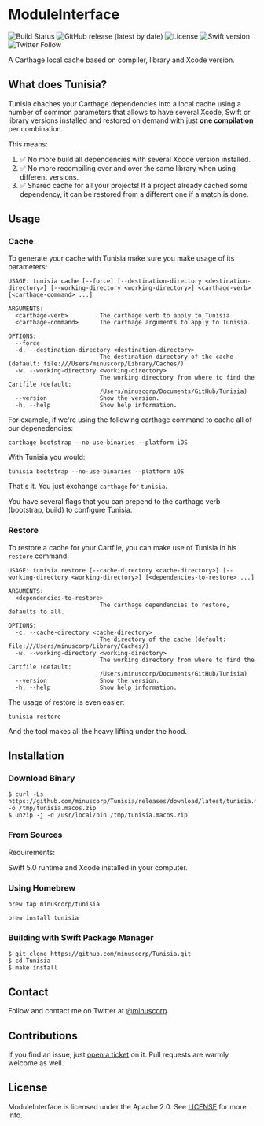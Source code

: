 # ModuleInterface
![Build Status](https://github.com/minuscorp/Tunisia/workflows/Swift/badge.svg)
![GitHub release (latest by date)](https://img.shields.io/github/v/release/minuscorp/Tunisia)
![License](https://img.shields.io/static/v1?label=License&message=Apache&color=blue)
![Swift version](https://img.shields.io/badge/Swift-5.0-orange)
![Twitter Follow](https://img.shields.io/twitter/follow/minuscorp?style=social)

A Carthage local cache based on compiler, library and Xcode version.

## What does Tunisia?

Tunisia chaches your Carthage dependencies into a local cache using a number of common parameters that allows to have several Xcode, Swift or library versions installed and restored on demand with just **one compilation** per combination.

This means:

1. ✅ No more build all dependencies with several Xcode version installed.
2. ✅ No more recompiling over and over the same library when using different versions.
3. ✅ Shared cache for all your projects! If a project already cached some dependency, it can be restored from a different one if a match is done.

## Usage

### Cache

To generate your cache with Tunisia make sure you make usage of its parameters:

```
USAGE: tunisia cache [--force] [--destination-directory <destination-directory>] [--working-directory <working-directory>] <carthage-verb> [<carthage-command> ...]

ARGUMENTS:
  <carthage-verb>         The carthage verb to apply to Tunisia
  <carthage-command>      The carthage arguments to apply to Tunisia.

OPTIONS:
  --force
  -d, --destination-directory <destination-directory>
                          The destination directory of the cache (default: file:///Users/minuscorp/Library/Caches/)
  -w, --working-directory <working-directory>
                          The working directory from where to find the Cartfile (default:
                          /Users/minuscorp/Documents/GitHub/Tunisia)
  --version               Show the version.
  -h, --help              Show help information.
```

For example, if we're using the following carthage command to cache all of our depenedencies:
```
carthage bootstrap --no-use-binaries --platform iOS
```
With Tunisia you would:
```
tunisia bootstrap --no-use-binaries --platform iOS
```

That's it. You just exchange `carthage` for `tunisia`.

You have several flags that you can prepend to the carthage verb (bootstrap, build) to configure Tunisia.

### Restore

To restore a cache for your Cartfile, you can make use of Tunisia in his `restore` command:

```
USAGE: tunisia restore [--cache-directory <cache-directory>] [--working-directory <working-directory>] [<dependencies-to-restore> ...]

ARGUMENTS:
  <dependencies-to-restore>
                          The carthage dependencies to restore, defaults to all.

OPTIONS:
  -c, --cache-directory <cache-directory>
                          The directory of the cache (default: file:///Users/minuscorp/Library/Caches/)
  -w, --working-directory <working-directory>
                          The working directory from where to find the Cartfile (default:
                          /Users/minuscorp/Documents/GitHub/Tunisia)
  --version               Show the version.
  -h, --help              Show help information.
```

The usage of restore is even easier:

```
tunisia restore
```

And the tool makes all the heavy lifting under the hood.

## Installation

### Download Binary

```
$ curl -Ls https://github.com/minuscorp/Tunisia/releases/download/latest/tunisia.macos.zip -o /tmp/tunisia.macos.zip
$ unzip -j -d /usr/local/bin /tmp/tunisia.macos.zip 
```

### From Sources
Requirements:

Swift 5.0 runtime and Xcode installed in your computer.

### Using Homebrew

`brew tap minuscorp/tunisia`

`brew install tunisia`

### Building with Swift Package Manager

```
$ git clone https://github.com/minuscorp/Tunisia.git
$ cd Tunisia
$ make install
```

## Contact

Follow and contact me on Twitter at [@minuscorp](https://twitter.com/minuscorp).

## Contributions

If you find an issue, just [open a ticket](https://github.com/minuscorp/Tunisia/issues/new) on it. Pull requests are warmly welcome as well.

## License

ModuleInterface is licensed under the Apache 2.0. See [LICENSE](https://github.com/minuscorp/Tunisia/blob/master/LICENSE) for more info.
